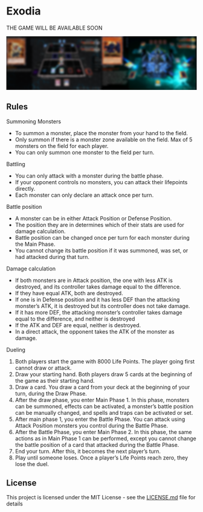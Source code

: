 # Exodia 

THE GAME WILL BE AVAILABLE SOON

![alt text](screenshot.png)

## Rules
Summoning Monsters
- To summon a monster, place the monster from your hand to the field.
- Only summon if there is a monster zone available on the field. Max of 5 monsters on the field for each player.
- You can only summon one monster to the field per turn.

Battling
- You can only attack with a monster during the battle phase.
- If your opponent controls no monsters, you can attack their lifepoints directly.
- Each monster can only declare an attack once per turn.

Battle position
- A monster can be in either Attack Position or Defense Position. 
- The position they are in determines which of their stats are used for damage calculation.
- Battle position can be changed once per turn for each monster during the Main Phase. 
- You cannot change its battle position if it was summoned, was set, or had attacked during that turn.

Damage calculation
- If both monsters are in Attack position, the one with less ATK is destroyed, and its controller takes damage equal to the difference.
- If they have equal ATK, both are destroyed.
- If one is in Defense position and it has less DEF than the attacking monster’s ATK, it is destroyed but its controller does not take damage.
- If it has more DEF, the attacking monster’s controller takes damage equal to the difference, and neither is destroyed
- If the ATK and DEF are equal, neither is destroyed.
- In a direct attack, the opponent takes the ATK of the monster as damage.

Dueling
1. Both players start the game with 8000 Life Points. The player going first cannot draw or attack.
2. Draw your starting hand. Both players draw 5 cards at the beginning of the game as their starting hand.
3. Draw a card. You draw a card from your deck at the beginning of your turn, during the Draw Phase. 
4. After the draw phase, you enter Main Phase 1. In this phase, monsters can be summoned, effects can be activated, a monster’s battle position can be manually changed, and spells and traps can be activated or set.
5. After main phase 1, you enter the Battle Phase. You can attack using Attack Position monsters you control during the Battle Phase. 
6. After the Battle Phase, you enter Main Phase 2. In this phase, the same actions as in Main Phase 1 can be performed, except you cannot change the battle position of a card that attacked during the Battle Phase. 
7. End your turn. After this, it becomes the next player’s turn.
8. Play until someone loses. Once a player’s Life Points reach zero, they lose the duel. 



## License

This project is licensed under the MIT License - see the [LICENSE.md](LICENSE.md) file for details


